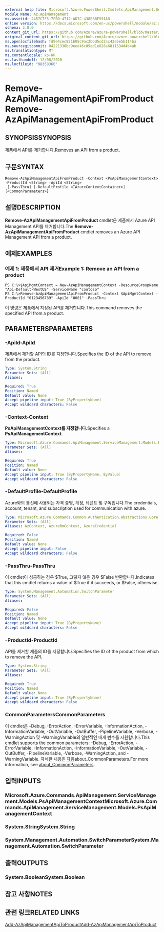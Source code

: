 ```yaml
---
external help file: Microsoft.Azure.PowerShell.Cmdlets.ApiManagement.ServiceManagement.dll-Help.xml
Module Name: Az.ApiManagement
ms.assetid: 2457C7F5-7FB9-4712-AD7C-438E88F591A8
online version: https://docs.microsoft.com/en-us/powershell/module/az.apimanagement/remove-azapimanagementapifromproduct
schema: 2.0.0
content_git_url: https://github.com/Azure/azure-powershell/blob/master/src/ApiManagement/ApiManagement/help/Remove-AzApiManagementApiFromProduct.md
original_content_git_url: https://github.com/Azure/azure-powershell/blob/master/src/ApiManagement/ApiManagement/help/Remove-AzApiManagementApiFromProduct.md
ms.openlocfilehash: fd9e4cec821b08c9ac2bbd5cd2ac43e5e5b114ba
ms.sourcegitcommit: 04221336bc9eed46c05ed1e828a6811534d4b4ab
ms.translationtype: MT
ms.contentlocale: ko-KR
ms.lasthandoff: 12/08/2020
ms.locfileid: "98358366"
---
```

# <span data-ttu-id="896fd-101">Remove-AzApiManagementApiFromProduct</span><span class="sxs-lookup"><span data-stu-id="896fd-101">Remove-AzApiManagementApiFromProduct</span></span>

## <span data-ttu-id="896fd-102">SYNOPSIS</span><span class="sxs-lookup"><span data-stu-id="896fd-102">SYNOPSIS</span></span>
<span data-ttu-id="896fd-103">제품에서 API를 제거합니다.</span><span class="sxs-lookup"><span data-stu-id="896fd-103">Removes an API from a product.</span></span>

## <span data-ttu-id="896fd-104">구문</span><span class="sxs-lookup"><span data-stu-id="896fd-104">SYNTAX</span></span>

```
Remove-AzApiManagementApiFromProduct -Context <PsApiManagementContext> -ProductId <String> -ApiId <String>
 [-PassThru] [-DefaultProfile <IAzureContextContainer>] [<CommonParameters>]
```

## <span data-ttu-id="896fd-105">설명</span><span class="sxs-lookup"><span data-stu-id="896fd-105">DESCRIPTION</span></span>
<span data-ttu-id="896fd-106">**Remove-AzApiManagementApiFromProduct** cmdlet은 제품에서 Azure API Management API를 제거합니다.</span><span class="sxs-lookup"><span data-stu-id="896fd-106">The **Remove-AzApiManagementApiFromProduct** cmdlet removes an Azure API Management API from a product.</span></span>

## <span data-ttu-id="896fd-107">예제</span><span class="sxs-lookup"><span data-stu-id="896fd-107">EXAMPLES</span></span>

### <span data-ttu-id="896fd-108">예제 1: 제품에서 API 제거</span><span class="sxs-lookup"><span data-stu-id="896fd-108">Example 1: Remove an API from a product</span></span>
```
PS C:\>$ApiMgmtContext = New-AzApiManagementContext -ResourceGroupName "Api-Default-WestUS" -ServiceName "contoso"
PS C:\>Remove-AzApiManagementApiFromProduct -Context $ApiMgmtContext -ProductId "0123456789" -ApiId "0001" -PassThru
```

<span data-ttu-id="896fd-109">이 명령은 제품에서 지정된 API를 제거합니다.</span><span class="sxs-lookup"><span data-stu-id="896fd-109">This command removes the specified API from a product.</span></span>

## <span data-ttu-id="896fd-110">PARAMETERS</span><span class="sxs-lookup"><span data-stu-id="896fd-110">PARAMETERS</span></span>

### <span data-ttu-id="896fd-111">-ApiId</span><span class="sxs-lookup"><span data-stu-id="896fd-111">-ApiId</span></span>
<span data-ttu-id="896fd-112">제품에서 제거할 API의 ID를 지정합니다.</span><span class="sxs-lookup"><span data-stu-id="896fd-112">Specifies the ID of the API to remove from the product.</span></span>

```yaml
Type: System.String
Parameter Sets: (All)
Aliases:

Required: True
Position: Named
Default value: None
Accept pipeline input: True (ByPropertyName)
Accept wildcard characters: False
```

### <span data-ttu-id="896fd-113">-Context</span><span class="sxs-lookup"><span data-stu-id="896fd-113">-Context</span></span>
<span data-ttu-id="896fd-114">**PsApiManagementContext를 지정합니다.**</span><span class="sxs-lookup"><span data-stu-id="896fd-114">Specifies a **PsApiManagementContext**.</span></span>

```yaml
Type: Microsoft.Azure.Commands.ApiManagement.ServiceManagement.Models.PsApiManagementContext
Parameter Sets: (All)
Aliases:

Required: True
Position: Named
Default value: None
Accept pipeline input: True (ByPropertyName, ByValue)
Accept wildcard characters: False
```

### <span data-ttu-id="896fd-115">-DefaultProfile</span><span class="sxs-lookup"><span data-stu-id="896fd-115">-DefaultProfile</span></span>
<span data-ttu-id="896fd-116">Azure와의 통신에 사용되는 자격 증명, 계정, 테넌트 및 구독입니다.</span><span class="sxs-lookup"><span data-stu-id="896fd-116">The credentials, account, tenant, and subscription used for communication with azure.</span></span>

```yaml
Type: Microsoft.Azure.Commands.Common.Authentication.Abstractions.Core.IAzureContextContainer
Parameter Sets: (All)
Aliases: AzContext, AzureRmContext, AzureCredential

Required: False
Position: Named
Default value: None
Accept pipeline input: False
Accept wildcard characters: False
```

### <span data-ttu-id="896fd-117">-PassThru</span><span class="sxs-lookup"><span data-stu-id="896fd-117">-PassThru</span></span>
<span data-ttu-id="896fd-118">이 cmdlet이 성공하는 경우 $True, 그렇지 않은 경우 $False 반환합니다.</span><span class="sxs-lookup"><span data-stu-id="896fd-118">Indicates that this cmdlet returns a value of $True if it succeeds, or $False, otherwise.</span></span>

```yaml
Type: System.Management.Automation.SwitchParameter
Parameter Sets: (All)
Aliases:

Required: False
Position: Named
Default value: None
Accept pipeline input: True (ByPropertyName)
Accept wildcard characters: False
```

### <span data-ttu-id="896fd-119">-ProductId</span><span class="sxs-lookup"><span data-stu-id="896fd-119">-ProductId</span></span>
<span data-ttu-id="896fd-120">API를 제거할 제품의 ID를 지정합니다.</span><span class="sxs-lookup"><span data-stu-id="896fd-120">Specifies the ID of the product from which to remove the API.</span></span>

```yaml
Type: System.String
Parameter Sets: (All)
Aliases:

Required: True
Position: Named
Default value: None
Accept pipeline input: True (ByPropertyName)
Accept wildcard characters: False
```

### <span data-ttu-id="896fd-121">CommonParameters</span><span class="sxs-lookup"><span data-stu-id="896fd-121">CommonParameters</span></span>
<span data-ttu-id="896fd-122">이 cmdlet은 -Debug, -ErrorAction, -ErrorVariable, -InformationAction, -InformationVariable, -OutVariable, -OutBuffer, -PipelineVariable, -Verbose, -WarningAction 및 -WarningVariable의 일반적인 매개 변수를 지원합니다.</span><span class="sxs-lookup"><span data-stu-id="896fd-122">This cmdlet supports the common parameters: -Debug, -ErrorAction, -ErrorVariable, -InformationAction, -InformationVariable, -OutVariable, -OutBuffer, -PipelineVariable, -Verbose, -WarningAction, and -WarningVariable.</span></span> <span data-ttu-id="896fd-123">자세한 내용은 [다음](http://go.microsoft.com/fwlink/?LinkID=113216)about_CommonParameters.</span><span class="sxs-lookup"><span data-stu-id="896fd-123">For more information, see [about_CommonParameters](http://go.microsoft.com/fwlink/?LinkID=113216).</span></span>

## <span data-ttu-id="896fd-124">입력</span><span class="sxs-lookup"><span data-stu-id="896fd-124">INPUTS</span></span>

### <span data-ttu-id="896fd-125">Microsoft.Azure.Commands.ApiManagement.ServiceManagement.Models.PsApiManagementContext</span><span class="sxs-lookup"><span data-stu-id="896fd-125">Microsoft.Azure.Commands.ApiManagement.ServiceManagement.Models.PsApiManagementContext</span></span>

### <span data-ttu-id="896fd-126">System.String</span><span class="sxs-lookup"><span data-stu-id="896fd-126">System.String</span></span>

### <span data-ttu-id="896fd-127">System.Management.Automation.SwitchParameter</span><span class="sxs-lookup"><span data-stu-id="896fd-127">System.Management.Automation.SwitchParameter</span></span>

## <span data-ttu-id="896fd-128">출력</span><span class="sxs-lookup"><span data-stu-id="896fd-128">OUTPUTS</span></span>

### <span data-ttu-id="896fd-129">System.Boolean</span><span class="sxs-lookup"><span data-stu-id="896fd-129">System.Boolean</span></span>

## <span data-ttu-id="896fd-130">참고 사항</span><span class="sxs-lookup"><span data-stu-id="896fd-130">NOTES</span></span>

## <span data-ttu-id="896fd-131">관련 링크</span><span class="sxs-lookup"><span data-stu-id="896fd-131">RELATED LINKS</span></span>

[<span data-ttu-id="896fd-132">Add-AzApiManagementApiToProduct</span><span class="sxs-lookup"><span data-stu-id="896fd-132">Add-AzApiManagementApiToProduct</span></span>](./Add-AzApiManagementApiToProduct.md)


